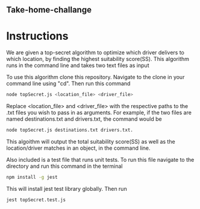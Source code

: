 ## Take-home-challange

# Instructions

We are given a top-secret algorithm to optimize which driver delivers to which location, by finding the highest suitability score(SS). This algorithm runs in the command line and takes two text files as input

To use this algorithm clone this repository. Navigate to the clone in your command line using "cd". Then run this command

```bash
node topSecret.js <location_file> <driver_file>
```

Replace <location_file> and <driver_file> with the respective paths to the .txt files you wish to pass in as arguments. For example, if the two files are named destinations.txt and drivers.txt, the command would be

```bash
node topSecret.js destinations.txt drivers.txt.
```

This algoithm will output the total suitability score(SS) as well as the location/driver matches in an object, in the command line.

Also included is a test file that runs unit tests. To run this file navigate to the directory and run this command in the terminal

```bash
npm install -g jest
```

This will install jest test library globally. Then run

```bash
jest topSecret.test.js
```
